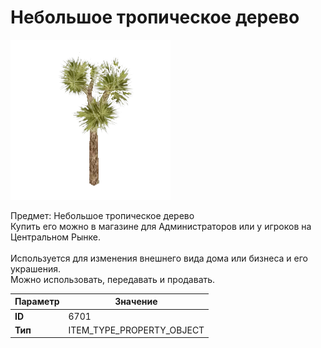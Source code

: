# Небольшое тропическое дерево

![Item Image](../img/6701.webp?raw=true)

Предмет: Небольшое тропическое дерево<br>Купить его можно в магазине для Администраторов или у игроков на Центральном Рынке.<br><br>Используется для изменения внешнего вида дома или бизнеса и его украшения.<br>Можно использовать, передавать и продавать.


| Параметр | Значение |
|----------|----------|
| **ID** | 6701 |
| **Тип** | ITEM_TYPE_PROPERTY_OBJECT |

